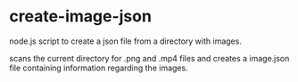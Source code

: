 # create-image-json
node.js script to create a json file from a directory with images.

scans the current directory for .png and .mp4 files and creates a image.json file containing information regarding the images.
